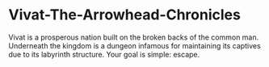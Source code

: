 # Vivat-The-Arrowhead-Chronicles
Vivat is a prosperous nation built on the broken backs of the common man. Underneath the kingdom is a dungeon infamous for maintaining its captives due to its labyrinth structure. Your goal is simple: escape.
